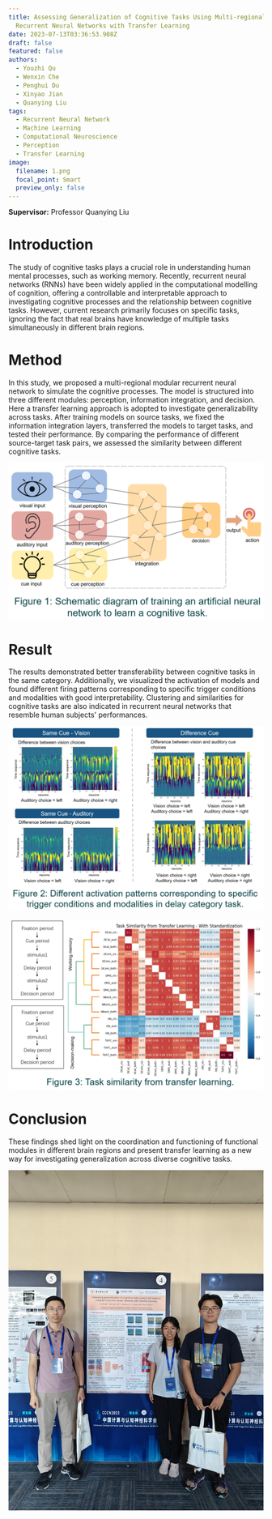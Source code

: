 ```yaml
---
title: Assessing Generalization of Cognitive Tasks Using Multi-regional Modular
  Recurrent Neural Networks with Transfer Learning
date: 2023-07-13T03:36:53.908Z
draft: false
featured: false
authors:
  - Youzhi Qu
  - Wenxin Che
  - Penghui Du
  - Xinyao Jian
  - Quanying Liu
tags:
  - Recurrent Neural Network
  - Machine Learning
  - Computational Neuroscience
  - Perception
  - Transfer Learning
image:
  filename: 1.png
  focal_point: Smart
  preview_only: false
---
```

**Supervisor:** Professor Quanying Liu

# Introduction

The study of cognitive tasks plays a crucial role in understanding human mental processes, such as working memory. Recently, recurrent neural networks (RNNs) have been widely applied in the computational modelling of cognition, offering a controllable and interpretable approach to investigating cognitive processes and the relationship between cognitive tasks. However, current research primarily focuses on specific tasks, ignoring the fact that real brains have knowledge of multiple tasks simultaneously in different brain regions.

# Method

In this study, we proposed a multi-regional modular recurrent neural network to simulate the cognitive processes. The model is structured into three different modules: perception, information integration, and decision. Here a transfer learning approach is adopted to investigate generalizability across tasks. After training models on source tasks, we fixed the information integration layers, transferred the models to target tasks, and tested their performance. By comparing the performance of different source-target task pairs, we assessed the similarity between different cognitive tasks.

![](1.png)

# Result

The results demonstrated better transferability between cognitive tasks in the same category. Additionally, we visualized the activation of models and found different firing patterns corresponding to specific trigger conditions and modalities with good interpretability. Clustering and similarities for cognitive tasks are also indicated in recurrent neural networks that resemble human subjects' performances.

![](2.png)

![](3.png)

# Conclusion

These findings shed light on the coordination and functioning of functional modules in different brain regions and present transfer learning as a new way for investigating generalization across diverse cognitive tasks.

![](qq图片20230712223607.jpg)